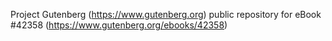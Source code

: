 Project Gutenberg (https://www.gutenberg.org) public repository for eBook #42358 (https://www.gutenberg.org/ebooks/42358)
